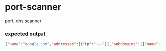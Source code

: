# port-scanner
port, dns scanner

### expected output
```json
{"name":"google.com","addresses":[{"ip":"~~~"}],"subdomains":[{"name":"sub1.google.com","addresses":[{"ip":"~~~"}]},{"name":"sub2.google.com","addresses":[{"ip":"~~~"}]}]}
```
